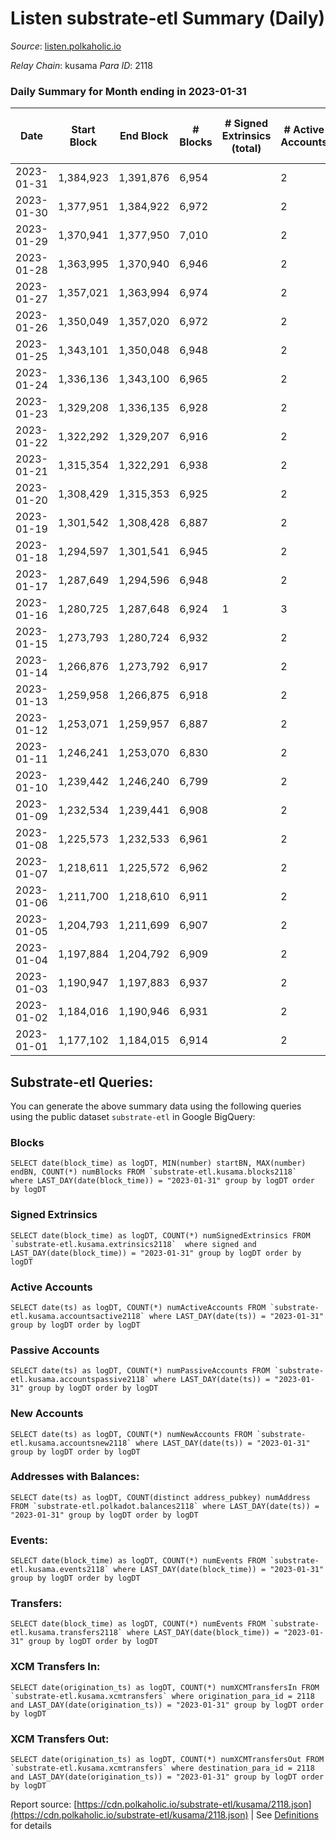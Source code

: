# Listen substrate-etl Summary (Daily)

_Source_: [listen.polkaholic.io](https://listen.polkaholic.io)

*Relay Chain*: kusama
*Para ID*: 2118



### Daily Summary for Month ending in 2023-01-31


| Date | Start Block | End Block | # Blocks | # Signed Extrinsics (total) | # Active Accounts | # Passive | # New | # Addresses with Balances | # Events | # Transfers | # XCM Transfers In | # XCM Transfers Out | Issues | 
| ---- | ----------- | --------- | -------- | --------------------------- | ----------------- | --------- | ----- | ------------------------- | -------- | ----------- | ------------------ | ------------------- | ------ |
| 2023-01-31 | 1,384,923 | 1,391,876 | 6,954 |  | 2 |  |  | 2,053 | 13,912 |   |   |   |  |
| 2023-01-30 | 1,377,951 | 1,384,922 | 6,972 |  | 2 |  |  | 2,053 | 13,948 |   |   |   |  |
| 2023-01-29 | 1,370,941 | 1,377,950 | 7,010 |  | 2 |  |  | 2,053 | 14,024 |   |   |   |  |
| 2023-01-28 | 1,363,995 | 1,370,940 | 6,946 |  | 2 |  |  | 2,053 | 13,896 |   |   |   |  |
| 2023-01-27 | 1,357,021 | 1,363,994 | 6,974 |  | 2 |  |  | 2,053 | 13,952 |   |   |   |  |
| 2023-01-26 | 1,350,049 | 1,357,020 | 6,972 |  | 2 |  |  | 2,053 | 13,947 |   |   |   |  |
| 2023-01-25 | 1,343,101 | 1,350,048 | 6,948 |  | 2 |  |  | 2,053 | 13,900 |   |   |   |  |
| 2023-01-24 | 1,336,136 | 1,343,100 | 6,965 |  | 2 |  |  | 2,053 | 13,934 |   |   |   |  |
| 2023-01-23 | 1,329,208 | 1,336,135 | 6,928 |  | 2 |  |  | 2,053 | 13,860 |   |   |   |  |
| 2023-01-22 | 1,322,292 | 1,329,207 | 6,916 |  | 2 |  |  | 2,053 | 13,836 |   |   |   |  |
| 2023-01-21 | 1,315,354 | 1,322,291 | 6,938 |  | 2 |  |  | 2,053 | 13,880 |   |   |   |  |
| 2023-01-20 | 1,308,429 | 1,315,353 | 6,925 |  | 2 |  |  | 2,053 | 13,854 |   |   |   |  |
| 2023-01-19 | 1,301,542 | 1,308,428 | 6,887 |  | 2 |  |  | 2,053 | 13,777 |   |   |   |  |
| 2023-01-18 | 1,294,597 | 1,301,541 | 6,945 |  | 2 |  |  | 2,053 | 13,894 |   |   |   |  |
| 2023-01-17 | 1,287,649 | 1,294,596 | 6,948 |  | 2 |  |  | 2,053 | 13,900 |   |   |   |  |
| 2023-01-16 | 1,280,725 | 1,287,648 | 6,924 | 1 | 3 |  |  | 2,053 | 13,855 |   |   |   |  |
| 2023-01-15 | 1,273,793 | 1,280,724 | 6,932 |  | 2 |  |  | 2,053 | 13,868 |   |   |   |  |
| 2023-01-14 | 1,266,876 | 1,273,792 | 6,917 |  | 2 |  |  | 2,053 | 13,838 |   |   |   |  |
| 2023-01-13 | 1,259,958 | 1,266,875 | 6,918 |  | 2 |  |  | 2,053 | 13,840 |   |   |   |  |
| 2023-01-12 | 1,253,071 | 1,259,957 | 6,887 |  | 2 |  |  | 2,053 | 13,777 |   |   |   |  |
| 2023-01-11 | 1,246,241 | 1,253,070 | 6,830 |  | 2 |  |  | 2,053 | 13,664 |   |   |   |  |
| 2023-01-10 | 1,239,442 | 1,246,240 | 6,799 |  | 2 |  |  | 2,053 | 13,602 |   |   |   |  |
| 2023-01-09 | 1,232,534 | 1,239,441 | 6,908 |  | 2 |  |  | 2,053 | 13,820 |   |   |   |  |
| 2023-01-08 | 1,225,573 | 1,232,533 | 6,961 |  | 2 |  |  | 2,053 | 13,926 |   |   |   |  |
| 2023-01-07 | 1,218,611 | 1,225,572 | 6,962 |  | 2 |  |  | 2,053 | 13,927 |   |   |   |  |
| 2023-01-06 | 1,211,700 | 1,218,610 | 6,911 |  | 2 |  |  | 2,053 | 13,826 |   |   |   |  |
| 2023-01-05 | 1,204,793 | 1,211,699 | 6,907 |  | 2 |  |  | 2,053 | 13,818 |   |   |   |  |
| 2023-01-04 | 1,197,884 | 1,204,792 | 6,909 |  | 2 |  |  | 2,053 | 13,822 |   |   |   |  |
| 2023-01-03 | 1,190,947 | 1,197,883 | 6,937 |  | 2 |  |  | 2,053 | 13,878 |   |   |   |  |
| 2023-01-02 | 1,184,016 | 1,190,946 | 6,931 |  | 2 |  |  | 2,053 | 13,866 |   |   |   |  |
| 2023-01-01 | 1,177,102 | 1,184,015 | 6,914 |  | 2 |  |  | 2,053 | 13,832 |   |   |   |  |

## Substrate-etl Queries:
You can generate the above summary data using the following queries using the public dataset `substrate-etl` in Google BigQuery:


### Blocks
```
SELECT date(block_time) as logDT, MIN(number) startBN, MAX(number) endBN, COUNT(*) numBlocks FROM `substrate-etl.kusama.blocks2118`  where LAST_DAY(date(block_time)) = "2023-01-31" group by logDT order by logDT
```


### Signed Extrinsics
```
SELECT date(block_time) as logDT, COUNT(*) numSignedExtrinsics FROM `substrate-etl.kusama.extrinsics2118`  where signed and LAST_DAY(date(block_time)) = "2023-01-31" group by logDT order by logDT
```


### Active Accounts
```
SELECT date(ts) as logDT, COUNT(*) numActiveAccounts FROM `substrate-etl.kusama.accountsactive2118` where LAST_DAY(date(ts)) = "2023-01-31" group by logDT order by logDT
```


### Passive Accounts
```
SELECT date(ts) as logDT, COUNT(*) numPassiveAccounts FROM `substrate-etl.kusama.accountspassive2118` where LAST_DAY(date(ts)) = "2023-01-31" group by logDT order by logDT
```


### New Accounts
```
SELECT date(ts) as logDT, COUNT(*) numNewAccounts FROM `substrate-etl.kusama.accountsnew2118` where LAST_DAY(date(ts)) = "2023-01-31" group by logDT order by logDT
```


### Addresses with Balances:
```
SELECT date(ts) as logDT, COUNT(distinct address_pubkey) numAddress FROM `substrate-etl.polkadot.balances2118` where LAST_DAY(date(ts)) = "2023-01-31" group by logDT order by logDT
```


### Events:
```
SELECT date(block_time) as logDT, COUNT(*) numEvents FROM `substrate-etl.kusama.events2118` where LAST_DAY(date(block_time)) = "2023-01-31" group by logDT order by logDT
```


### Transfers:
```
SELECT date(block_time) as logDT, COUNT(*) numEvents FROM `substrate-etl.kusama.transfers2118` where LAST_DAY(date(block_time)) = "2023-01-31" group by logDT order by logDT
```


### XCM Transfers In:
```
SELECT date(origination_ts) as logDT, COUNT(*) numXCMTransfersIn FROM `substrate-etl.kusama.xcmtransfers` where origination_para_id = 2118 and LAST_DAY(date(origination_ts)) = "2023-01-31" group by logDT order by logDT
```


### XCM Transfers Out:
```
SELECT date(origination_ts) as logDT, COUNT(*) numXCMTransfersOut FROM `substrate-etl.kusama.xcmtransfers` where destination_para_id = 2118 and LAST_DAY(date(origination_ts)) = "2023-01-31" group by logDT order by logDT
```



Report source: [https://cdn.polkaholic.io/substrate-etl/kusama/2118.json](https://cdn.polkaholic.io/substrate-etl/kusama/2118.json) | See [Definitions](/DEFINITIONS.md) for details
